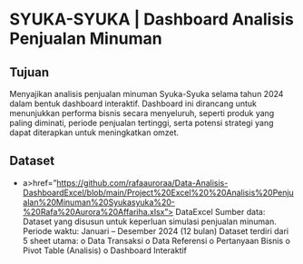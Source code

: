 # SYUKA-SYUKA | Dashboard Analisis Penjualan Minuman

## Tujuan 
Menyajikan analisis penjualan minuman Syuka-Syuka selama tahun 2024 dalam bentuk dashboard interaktif. Dashboard ini dirancang untuk menunjukkan performa bisnis secara menyeluruh, seperti produk yang paling diminati, periode penjualan tertinggi, serta potensi strategi yang dapat diterapkan untuk meningkatkan omzet.

## Dataset
- a>href=”https://github.com/rafaauroraa/Data-Analisis-DashboardExcel/blob/main/Project%20Excel%20%20Analisis%20Penjualan%20Minuman%20Syukasyuka%20-%20Rafa%20Aurora%20Affariha.xlsx”> DataExcel
Sumber data: Dataset yang disusun untuk keperluan simulasi penjualan minuman.
Periode waktu: Januari – Desember 2024 (12 bulan)
Dataset terdiri dari 5 sheet utama:
o	Data Transaksi
o	Data Referensi
o	Pertanyaan Bisnis
o	Pivot Table (Analisis)
o	Dashboard Interaktif
